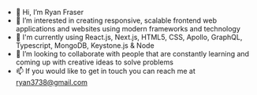 - 👋 Hi, I’m Ryan Fraser
- 👀 I’m interested in creating responsive, scalable frontend web applications and websites using modern frameworks and technology
- 🌱 I'm currently using React.js, Next.js, HTML5, CSS, Apollo, GraphQL, Typescript, MongoDB, Keystone.js & Node
- 💞️ I’m looking to collaborate with people that are constantly learning and coming up with creative ideas to solve problems
- 📫 If you would like to get in touch you can reach me at ryan3738@gmail.com

<!---
ryan3738/ryan3738 is a ✨ special ✨ repository because its `README.md` (this file) appears on your GitHub profile.
You can click the Preview link to take a look at your changes.
--->
